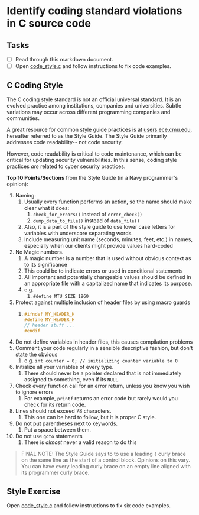 # Identify coding standard violations in C source code

## Tasks
- [ ] Read through this markdown document.
- [ ] Open [code_style.c](./code_style.c) and follow instructions to fix code examples.

## C Coding Style
The C coding style standard is not an official universal standard. It is an evolved practice among institutions, companies and universities. Subtle variations may occur across different programming companies and communities.

A great resource for common style guide practices is at [users.ece.cmu.edu](https://users.ece.cmu.edu/~eno/coding/CCodingStandard.html), hereafter referred to as the Style Guide. The Style Guide primarily addresses code readability-- not code security.

However, code readability is critical to code maintenance, which can be critical for updating security vulnerabilities.  In this sense, coding style practices *are* related to cyber security practices.

**Top 10 Points/Sections** from the Style Guide (in a Navy programmer's opinion):

1. Naming:
   1. Usually every function performs an action, so the name should make clear what it does:
      1. `check_for_errors()` instead of `error_check()`
      2. `dump_data_to_file()` instead of `data_file()`
   2. Also, it is a part of the style guide to use lower case letters for variables with underscore separating words.
   3. Include measuring unit name (seconds, minutes, feet, etc.) in names, especially when our clients might provide values hard-coded
2. No Magic numbers.
   1. A magic number is a number that is used without obvious context as to its significance
   2. This could be to indicate errors or used in conditional statements
   3. All important and potentially changeable values should be defined in an appropriate file with a capitalized name that indicates its purpose.
   4. e.g.
      1. `#define MTU_SIZE 1860`
3. Protect against multiple inclusion of header files by using macro guards
   1. ```c
      #ifndef MY_HEADER_H
      #define MY_HEADER_H
      // header stuff ...
      #endif
      ```
4. Do not define variables in header files, this causes compilation problems
5. Comment your code regularly in a sensible descriptive fashion, but don't state the obvious
   1.  e.g. `int counter = 0; // initializing counter variable to 0`
6. Initialize all your variables of every type.
   1. There should never be a pointer declared that is not immediately assigned to something, even if its `NULL`.
7. Check every function call for an error return, unless you know you wish to ignore errors
   1. For example, `printf` returns an error code but rarely would you check for its return code.
8. Lines should not exceed 78 characters.
   1. This one can be hard to follow, but it is proper C style.
9.  Do not put parentheses next to keywords.
    1.  Put a space between them.
10. Do not use `goto` statements
    1.  There is *almost* never a valid reason to do this

> FINAL NOTE:  The Style Guide says to to use a leading `{` curly brace on the same line as the start of a control block.  Opinions on this vary.  You can have every leading curly brace on an empty line aligned with its programmer curly brace.

## Style Exercise
Open [code_style.c](./code_style.c) and follow instructions to fix six code examples.
